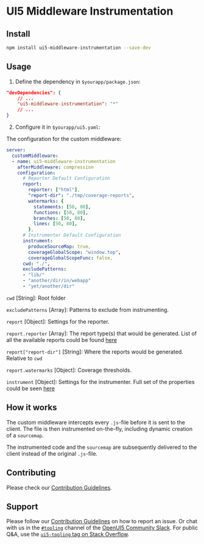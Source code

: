 # UI5 Middleware Instrumentation

## Install

```sh
npm install ui5-middleware-instrumentation --save-dev
```

## Usage

1. Define the dependency in `$yourapp/package.json`:

```json
"devDependencies": {
    // ...
    "ui5-middleware-instrumentation": "*"
    // ...
}
```

2. Configure it in `$yourapp/ui5.yaml`:

The configuration for the custom middleware:

```yaml
server:
  customMiddleware:
  - name: ui5-middleware-instrumentation
    afterMiddleware: compression
    configuration:
      # Reporter Default Configuration
      report:
        reporter: ["html"],
        "report-dir": "./tmp/coverage-reports",
        watermarks: {
          statements: [50, 80],
          functions: [50, 80],
          branches: [50, 80],
          lines: [50, 80],
        },
      # Instrumenter Default Configuration
      instrument:
        produceSourceMap: true,
        coverageGlobalScope: "window.top",
        coverageGlobalScopeFunc: false,
      cwd: "./",
      excludePatterns:
      - "lib/"
      - "another/dir/in/webapp"
      - "yet/another/dir"
```

`cwd` [String]: Root folder

`excludePatterns` [Array]: Patterns to exclude from instrumenting.

`report` [Object]: Settings for the reporter.

`report.reporter` [Array]: The report type(s) that would be generated. List of all the available reports could be found [here](https://github.com/istanbuljs/istanbuljs/tree/master/packages/istanbul-reports/lib)

`report["report-dir"]` [String]: Where the reports would be generated. Relative to `cwd`

`report.watermarks` [Object]: Coverage thresholds.

`instrument` [Object]: Settings for the instrumenter. Full set of the properties could be seen [here](https://github.com/istanbuljs/istanbuljs/blob/master/packages/istanbul-lib-instrument/src/instrumenter.js#L15)

## How it works

The custom middleware intercepts every `.js`-file before it is sent to the client. The file is then instrumented on-the-fly, including dynamic creation of a `sourcemap`.

The instrumented code and the `sourcemap` are subsequently delivered to the client instead of the original `.js`-file.

## Contributing

Please check our [Contribution Guidelines](https://github.com/SAP/ui5-tooling/blob/main/CONTRIBUTING.md).

## Support

Please follow our [Contribution Guidelines](https://github.com/SAP/ui5-tooling-extensions/blob/main/CONTRIBUTING.md#report-an-issue) on how to report an issue. Or chat with us in the [`#tooling`](https://openui5.slack.com/archives/C0A7QFN6B) channel of the [OpenUI5 Community Slack](https://ui5-slack-invite.cfapps.eu10.hana.ondemand.com/). For public Q&A, use the [`ui5-tooling` tag on Stack Overflow](https://stackoverflow.com/questions/tagged/ui5-tooling).

